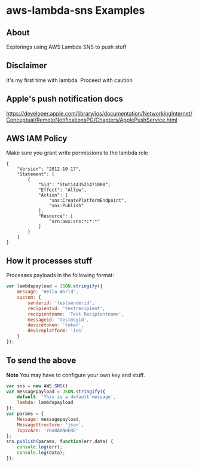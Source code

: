 # aws-lambda-sns Examples
## About
Explorings using AWS Lambda SNS to push stuff

## Disclaimer
It's my first time with lambda. Proceed with caution

## Apple's push notification docs
https://developer.apple.com/library/ios/documentation/NetworkingInternet/Conceptual/RemoteNotificationsPG/Chapters/ApplePushService.html

## AWS IAM Policy

Make sure you grant write permissions to the lambda role

```
{
    "Version": "2012-10-17",
    "Statement": [
        {
            "Sid": "Stmt1443521471000",
            "Effect": "Allow",
            "Action": [
                "sns:CreatePlatformEndpoint",
                "sns:Publish"
            ],
            "Resource": [
                "arn:aws:sns:*:*:*"
            ]
        }
    ]
}
```

## How it processes stuff
Processes payloads in the following format:

```javascript
var lambdapayload = JSON.stringify({
    message: 'Hello World',
    custom: {
        senderid: 'testsenderid',
        recipientid: 'testrecipient',
        recipientname: 'Test Recipientname',
        messageid: 'testmsgid',
        devicetoken: 'token',
        deviceplatform: 'ios'
    }
});
```

## To send the above
**Note** You may have to configure your own key and stuff. 

```javascript
var sns = new AWS.SNS()
var messagepayload = JSON.stringify({
    default: 'This is a default message',
    lambda: lambdapayload
});
var params = {
    Message: messagepayload,
    MessageStructure: 'json',
    TopicArn: 'YOURARNHERE'
};
sns.publish(params, function(err,data) {
    console.log(err);
    console.log(data);
});
```
